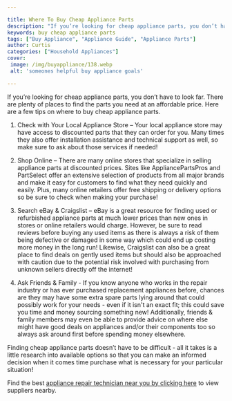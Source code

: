 ```yaml
---

title: Where To Buy Cheap Appliance Parts
description: "If you’re looking for cheap appliance parts, you don’t have to look far. There are plenty of places to find the parts you need at ...get more detail"
keywords: buy cheap appliance parts
tags: ["Buy Appliance", "Appliance Guide", "Appliance Parts"]
author: Curtis
categories: ["Household Appliances"]
cover: 
 image: /img/buyappliance/138.webp
 alt: 'someones helpful buy appliance goals'

---
```


If you’re looking for cheap appliance parts, you don’t have to look far. There are plenty of places to find the parts you need at an affordable price. Here are a few tips on where to buy cheap appliance parts. 

1. Check with Your Local Appliance Store – Your local appliance store may have access to discounted parts that they can order for you. Many times they also offer installation assistance and technical support as well, so make sure to ask about those services if needed! 

2. Shop Online – There are many online stores that specialize in selling appliance parts at discounted prices. Sites like AppliancePartsPros and PartSelect offer an extensive selection of products from all major brands and make it easy for customers to find what they need quickly and easily. Plus, many online retailers offer free shipping or delivery options so be sure to check when making your purchase! 

3. Search eBay & Craigslist – eBay is a great resource for finding used or refurbished appliance parts at much lower prices than new ones in stores or online retailers would charge. However, be sure to read reviews before buying any used items as there is always a risk of them being defective or damaged in some way which could end up costing more money in the long run! Likewise, Craigslist can also be a great place to find deals on gently used items but should also be approached with caution due to the potential risk involved with purchasing from unknown sellers directly off the internet! 

4. Ask Friends & Family - If you know anyone who works in the repair industry or has ever purchased replacement appliances before, chances are they may have some extra spare parts lying around that could possibly work for your needs - even if it isn't an exact fit; this could save you time and money sourcing something new! Additionally, friends & family members may even be able to provide advice on where else might have good deals on appliances and/or their components too so always ask around first before spending money elsewhere. 

Finding cheap appliance parts doesn’t have to be difficult - all it takes is a little research into available options so that you can make an informed decision when it comes time purchase what is necessary for your particular situation!

Find the best <a href="/pages/appliance-repair-technicians/">appliance repair technician near you by clicking here</a> to view suppliers nearby.
